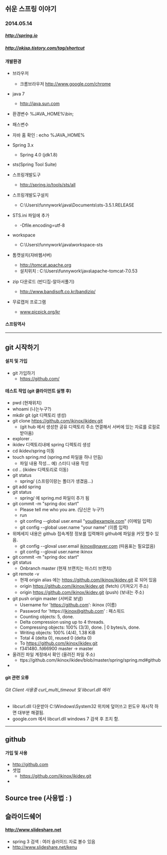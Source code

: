 ## 쉬운 스프링 이야기
### 2014.05.14

##### http://spring.io
##### http://okjsp.tistory.com/tag/shortcut 
####  개발환경
 * 브라우저
    * 크롬브라우저  http://www.google.com/chrome
 * java 7
    * http://java.sun.com
 
 * 환경변수 %JAVA_HOME%\bin;
 * 패스변수
 * 자바 홈 확인 : echo %JAVA_HOME%
 * Spring 3.x
    * Spring 4.0 (jdk1.8)
 * sts(Spring Tool Suite)
 * 스프링개발도구
    * http://spring.io/tools/sts/all 
 * 스프링개발도구설치
    * C:\Users\funnywork\java\Documents\sts-3.5.1.RELEASE
 * STS.ini 파일에 추가
    * -Dfile.encoding=utf-8
 * workspace 
    * C:\Users\funnywork\java\workspace-sts 
 * 톰캣설치(자바웹서버)
    * http://tomcat.apache.org
    * 설치위치 : C:\Users\funnywork\java\apache-tomcat-7.0.53
 * zip 다운로드 (반디집-알아서풀기)
    *  http://www.bandisoft.co.kr/bandizip/
 * 무료캡처 프로그램
    * www.picpick.org/kr  
 
#### 스프링역사

- - -

## git 시작하기
#### 설치 및 가입
 * git 가입하기
    *  https://github.com/

#### 테스트 작업 (git 클라이언트 실행 후)
 * pwd (현재위치)
 * whoami (나는누구?)
 * mkdir git  (git 디렉토리 생성)
 * git clone https://github.com/ikinox/ikidev.git 
    * (git hub 에서 생성한 공유 디렉토리 주소 연결해서 서버에 있는 자료를 로컬로 받아옴)
 * explorer . 
 * ikidev 디렉토리내에 spring 디렉토리 생성
 * cd ikidev/spring 이동
 * touch spring.md (spring.md 파일을 하나 만듬)
    * 파일 내용 작성... 예) 스터디 내용 작성
 * cd .. (ikidev 디렉토리로 이동)
 * git status
    * spring/ (스프링이랑는 폴더가 생겼음...) 
 * git add spring
 * git status
    * spring/ 에 spring.md 파일이 추가 됨
 * git commit -m "spring doc start"
    * Please tell me who you are. (당신은 누구?)
    * run
    * git confing --global user.email "you@example.com" (이메일 입력)
    * git config --global user.name "your name" (이름 입력)
 * 위메세지 내용은 github 접속계정 정보를 입력해야 github에 파일을 커밋 할수 있음.
    *  git config --gloval user.email ikinox@naver.com  (따옴표는 필요없음)
    *  git config --gloval user.name ikinox
 * git commit -m "spring doc start"
 * git status
    * Onbranch master (현재 브랜치는 마스터 브랜치) 
 * git remote -v
    - 현재 origin alias 에는 https://github.com/ikinox/ikidev.git 로 되어 있음
    * origin  https://github.com/ikinox/ikidev.git (fetch) (가져오기 주소)
    * origin  https://github.com/ikinox/ikidev.git (push) (보내는 주소)
 * git push origin master (서버로 보냄)
    * Username for 'https://github.com': ikinox (이름)
    * Password for 'https://ikinox@github.com' : 패스워드
    * Counting objects: 5, done.
    * Delta compression using up to 4 threads.
    * Compressing objects: 100% (3/3), done. | 0 bytes/s, done.
    * Writing objects: 100% (4/4), 1.38 KiB
    * Total 4 (delta 0), reused 0 (delta 0)
    * To https://github.com/ikinox/ikidev.git
    *   f341480..fd66900  master -> master
 * 올려진 파일 계정에서 확인 (올려진 파일 주소)
    * ttps://github.com/ikinox/ikidev/blob/master/spring/spring.md#github 
 * 

#### git 관련 오류
###### Git Client 사용중 curl_multi_timeout 및 libcurl.dll 에러
 * libcurl.dll 다운받아 C:\Windows\System32 위치에 덮어쓰고 윈도우 재시작 하면 대부분 해결됨.
 * google.com 에서 libcurl.dll windows 7 검색 후 조치 함.
 
- - -

## github
#### 가입 및 사용
 * http://github.com
 * 셋업
    * https://github.com/ikinox/ikidev.git 
 * 
  
## Source tree (사용법 : )

## 슬라이드쉐어
#### http://www.slideshare.net
 * spring 3 검색 : 여러 슬러이드 자료 볼수 있음
 * http://www.slideshare.net/kenu


